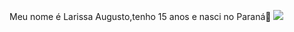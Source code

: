 Meu nome é Larissa Augusto,tenho 15 anos
e  nasci no Paraná🤍
![](https://giphy.com/clips/studiosoriginals-tuesday-XnIJCKFPkB6HjjMHVt)
